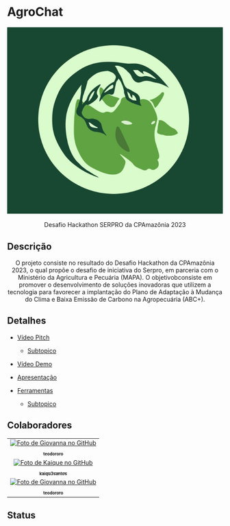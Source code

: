 # AgroChat

<div align="center">
<img src="Logo_AgroChat.JPG" alt="Logo" >
<p align="center">Desafio Hackathon SERPRO da CPAmazônia 2023</p>
</div>

## Descrição 
<p align="center">O projeto consiste no resultado do Desafio Hackathon da CPAmazônia 2023, o qual propõe o desafio de iniciativa do Serpro, em parceria com o Ministério da Agricultura e Pecuária (MAPA). O objetivobconsiste em promover o desenvolvimento de soluções inovadoras que utilizem a tecnologia para favorecer a implantação do Plano de Adaptação à Mudança do Clima e Baixa Emissão de Carbono na Agropecuária (ABC+).</p>

## Detalhes
<!--ts-->
   * [Vídeo Pitch](#video-pitch)
      * [Subtopico](#subtopico)

   * [Vídeo Demo](#video-demo)
   * [Apresentação](#apresentacao)
   * [Ferramentas](#ferramentas)
      * [Subtopico](#subtopico)
<!--te-->
## Colaboradores
<table>
  <tr>
    <td align="center">
      <a href="http://github.com/u/64561542"> 
        <img src="https://avatars.githubusercontent.com/<teodororo>" width="100px;" alt="Foto de Giovanna no GitHub"/><br>
        <sub>
        <sub>
          <b>teodororo</b>
        </sub>
      </a>
    </td>
  </tr>
   <tr>
    <td align="center">
      <a href="http://github.com/kaiqu3santos"> 
        <img src="https://avatars.githubusercontent.com/<teodororo>" width="100px;" alt="Foto de Kaique no GitHub"/><br>
        <sub>
        <sub>
          <b>kaiqu3santos</b>
        </sub>
      </a>
    </td>
  </tr>
<tr>
    <td align="center">
      <a href="http://github.com/u/64561542"> 
        <img src="https://avatars.githubusercontent.com/<teodororo>" width="100px;" alt="Foto de Giovanna no GitHub"/><br>
        <sub>
        <sub>
          <b>teodororo</b>
        </sub>
      </a>
    </td>
  </tr>
        </table>
          
## Status
